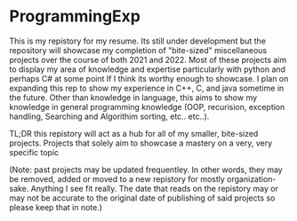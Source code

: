# ProgrammingExp
This is my repistory for my resume. Its still under development but the repository will showcase my completion of "bite-sized" miscellaneous projects over the course of both 2021 and 2022. Most of these projects aim to display my area of knowledge and expertise particularly with python and perhaps C# at some point If I think its worthy enough to showcase. I plan on expanding this rep to show my experience in  C++, C, and java sometime in the future. Other than knowledge in language, this aims to show my knowledge in general programming knowledge (OOP, recurision, exception handling, Searching and Algorithim sorting, etc.. etc..).

TL;DR this repistory will act as a hub for all of my smaller, bite-sized projects. Projects that solely aim to showcase a mastery on a very, very specific topic

(Note: past projects may be updated frequentley. In other words, they may be removed, added or moved to a new repistory for mostly organization-sake. Anything I see fit really. The date that reads on the repistory may or may not be accurate to the original date of publishing of said projects so please keep that in note.)
